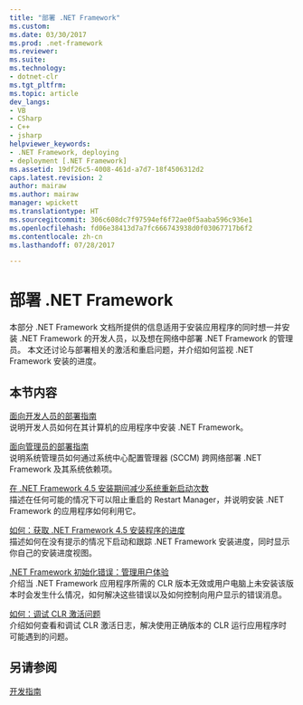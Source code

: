 ```yaml
---
title: "部署 .NET Framework"
ms.custom: 
ms.date: 03/30/2017
ms.prod: .net-framework
ms.reviewer: 
ms.suite: 
ms.technology:
- dotnet-clr
ms.tgt_pltfrm: 
ms.topic: article
dev_langs:
- VB
- CSharp
- C++
- jsharp
helpviewer_keywords:
- .NET Framework, deploying
- deployment [.NET Framework]
ms.assetid: 19df26c5-4008-461d-a7d7-18f4506312d2
caps.latest.revision: 2
author: mairaw
ms.author: mairaw
manager: wpickett
ms.translationtype: HT
ms.sourcegitcommit: 306c608dc7f97594ef6f72ae0f5aaba596c936e1
ms.openlocfilehash: fd06e38413d7a7fc666743938d0f03067717b6f2
ms.contentlocale: zh-cn
ms.lasthandoff: 07/28/2017

---
```

# <a name="deploying-the-net-framework"></a>部署 .NET Framework
本部分 .NET Framework 文档所提供的信息适用于安装应用程序的同时想一并安装 .NET Framework 的开发人员，以及想在网络中部署 .NET Framework 的管理员。 本文还讨论与部署相关的激活和重启问题，并介绍如何监视 .NET Framework 安装的进度。  
  
## <a name="in-this-section"></a>本节内容  
 [面向开发人员的部署指南](../../../docs/framework/deployment/deployment-guide-for-developers.md)  
 说明开发人员如何在其计算机的应用程序中安装 .NET Framework。  
  
 [面向管理员的部署指南](../../../docs/framework/deployment/guide-for-administrators.md)  
 说明系统管理员如何通过系统中心配置管理器 (SCCM) 跨网络部署 .NET Framework 及其系统依赖项。  
  
 [在 .NET Framework 4.5 安装期间减少系统重新启动次数](../../../docs/framework/deployment/reducing-system-restarts.md)  
 描述在任何可能的情况下可以阻止重启的 Restart Manager，并说明安装 .NET Framework 的应用程序如何利用它。  
  
 [如何：获取 .NET Framework 4.5 安装程序的进度](../../../docs/framework/deployment/how-to-get-progress-from-the-dotnet-installer.md)  
 描述如何在没有提示的情况下启动和跟踪 .NET Framework 安装进度，同时显示你自己的安装进度视图。  
  
 [.NET Framework 初始化错误：管理用户体验](../../../docs/framework/deployment/initialization-errors-managing-the-user-experience.md)  
 介绍当 .NET Framework 应用程序所需的 CLR 版本无效或用户电脑上未安装该版本时会发生什么情况，如何解决这些错误以及如何控制向用户显示的错误消息。  
  
 [如何：调试 CLR 激活问题](../../../docs/framework/deployment/how-to-debug-clr-activation-issues.md)  
 介绍如何查看和调试 CLR 激活日志，解决使用正确版本的 CLR 运行应用程序时可能遇到的问题。  
  
## <a name="see-also"></a>另请参阅  
 [开发指南](../../../docs/framework/development-guide.md)

